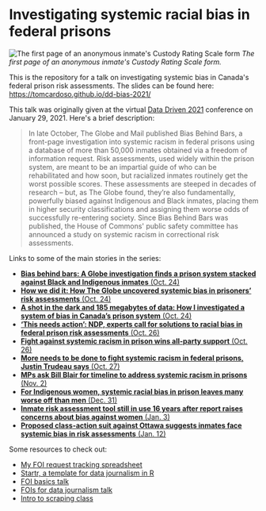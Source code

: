 # Investigating systemic racial bias in federal prisons

![The first page of an anonymous inmate's Custody Rating Scale form](https://assets.documentcloud.org/documents/7274424/pages/CRS-assessment-form-p1-large.gif)
_The first page of an anonymous inmate's Custody Rating Scale form._

This is the repository for a talk on investigating systemic bias in Canada's federal prison risk assessments. The slides can be found here: https://tomcardoso.github.io/dd-bias-2021/

This talk was originally given at the virtual [Data Driven 2021](http://humberstorylab.ca/events/data-driven-2021/) conference on January 29, 2021. Here's a brief description:

> In late October, The Globe and Mail published Bias Behind Bars, a front-page investigation into systemic racism in federal prisons using a database of more than 50,000 inmates obtained via a freedom of information request. Risk assessments, used widely within the prison system, are meant to be an impartial guide of who can be rehabilitated and how soon, but racialized inmates routinely get the worst possible scores. These assessments are steeped in decades of research – but, as The Globe found, they’re also fundamentally, powerfully biased against Indigenous and Black inmates, placing them in higher security classifications and assigning them worse odds of successfully re-entering society. Since Bias Behind Bars was published, the House of Commons' public safety committee has announced a study on systemic racism in correctional risk assessments.

Links to some of the main stories in the series:

- [**Bias behind bars: A Globe investigation finds a prison system stacked against Black and Indigenous inmates** (Oct. 24)](https://www.theglobeandmail.com/canada/article-investigation-racial-bias-in-canadian-prison-risk-assessments/)
- [**How we did it: How The Globe uncovered systemic bias in prisoners’ risk assessments** (Oct. 24)](https://www.theglobeandmail.com/canada/article-investigation-racial-bias-in-canadian-prisons-methodology/)
- [**A shot in the dark and 185 megabytes of data: How I investigated a system of bias in Canada’s prison system** (Oct. 24)](https://www.theglobeandmail.com/canada/article-risk-backstory/)
- [**‘This needs action’: NDP, experts call for solutions to racial bias in federal prison risk assessments** (Oct. 26)](https://www.theglobeandmail.com/canada/article-this-needs-action-ndp-experts-call-for-solutions-to-racial-bias-in/)
- [**Fight against systemic racism in prison wins all-party support** (Oct. 26)](https://www.theglobeandmail.com/canada/article-committee-mps-support-push-to-study-systemic-prison-racism/)
- [**More needs to be done to fight systemic racism in federal prisons, Justin Trudeau says** (Oct. 27)](https://www.theglobeandmail.com/canada/article-more-needs-to-be-done-to-fight-systemic-racism-in-federal-prisons/)
- [**MPs ask Bill Blair for timeline to address systemic racism in prisons** (Nov. 2)](https://www.theglobeandmail.com/canada/article-mps-ask-bill-blair-for-timeline-to-address-systemic-racism/)
- [**For Indigenous women, systemic racial bias in prison leaves many worse off than men** (Dec. 31)](https://www.theglobeandmail.com/canada/article-for-indigenous-women-systemic-racial-bias-in-prison-leaves-many-worse/)
- [**Inmate risk assessment tool still in use 16 years after report raises concerns about bias against women** (Jan. 3)](https://www.theglobeandmail.com/canada/article-inmate-risk-assessment-tool-still-in-use-16-years-after-report-calls/)
- [**Proposed class-action suit against Ottawa suggests inmates face systemic bias in risk assessments** (Jan. 12)](https://www.theglobeandmail.com/canada/article-proposed-class-action-suit-against-ottawa-suggests-inmates-face/)

Some resources to check out:

- [My FOI request tracking spreadsheet](https://docs.google.com/spreadsheets/d/1dKy_NL2X_u6IQhBPAy7ZFvvqYcvi5m3G4u8bB3P-hpc/)
- [Startr, a template for data journalism in R](https://www.github.com/globeandmail/startr/)
- [FOI basics talk](https://github.com/tomcardoso/foi-basics)
- [FOIs for data journalism talk](https://github.com/tomcardoso/foi-data-journalism)
- [Intro to scraping class](https://github.com/tomcardoso/intro-to-scraping)
